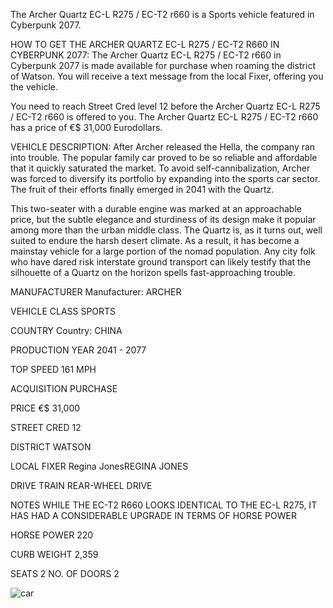 The Archer Quartz EC-L R275 / EC-T2 r660 is a Sports vehicle featured in Cyberpunk 2077.

HOW TO GET THE ARCHER QUARTZ EC-L R275 / EC-T2 R660 IN CYBERPUNK 2077:
The Archer Quartz EC-L R275 / EC-T2 r660 in Cyberpunk 2077 is made available for purchase when roaming the district of Watson. You will receive a text message from the local Fixer, offering you the vehicle.

You need to reach Street Cred level 12 before the Archer Quartz EC-L R275 / EC-T2 r660 is offered to you. The Archer Quartz EC-L R275 / EC-T2 r660 has a price of €$ 31,000 Eurodollars.

VEHICLE DESCRIPTION:
After Archer released the Hella, the company ran into trouble. The popular family car proved to be so reliable and affordable that it quickly saturated the market. To avoid self-cannibalization, Archer was forced to diversify its portfolio by expanding into the sports car sector. The fruit of their efforts finally emerged in 2041 with the Quartz.

This two-seater with a durable engine was marked at an approachable price, but the subtle elegance and sturdiness of its design make it popular among more than the urban middle class. The Quartz is, as it turns out, well suited to endure the harsh desert climate. As a result, it has become a mainstay vehicle for a large portion of the nomad population. Any city folk who have dared risk interstate ground transport can likely testify that the silhouette of a Quartz on the horizon spells fast-approaching trouble.

MANUFACTURER
Manufacturer: ARCHER

VEHICLE CLASS
SPORTS

COUNTRY
Country: CHINA

PRODUCTION YEAR
2041 - 2077

TOP SPEED
161 MPH

ACQUISITION
PURCHASE

PRICE
€$ 31,000

STREET CRED
12

DISTRICT
WATSON

LOCAL FIXER
Regina JonesREGINA JONES

DRIVE TRAIN
REAR-WHEEL DRIVE

NOTES
WHILE THE EC-T2 R660 LOOKS IDENTICAL TO THE EC-L R275, IT HAS HAD A CONSIDERABLE UPGRADE IN TERMS OF HORSE POWER

HORSE POWER
220

CURB WEIGHT
2,359

SEATS
2
NO. OF DOORS
2

![car](https://www.gamesatlas.com/igallery/901-1000/Cyberpunk2077_ArcherQuartz_Basic-920-192.jpg)
